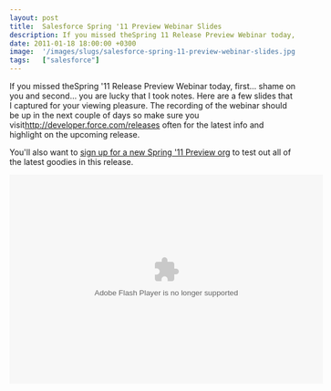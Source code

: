 ```yaml
---
layout: post
title:  Salesforce Spring '11 Preview Webinar Slides
description: If you missed theSpring 11 Release Preview Webinar today, first... shame on you and second... you are lucky that I took notes. Here are a few slides that I captured for your viewing pleasure. The recording of the webinar should be up in the next couple of days so make sure you visit http-//developer.force.com/releases  often for the latest info and highlight on the upcoming release. Youll also want to sign up for a new Spring 11 Preview org to test out all of the latest goodies in this release.
date: 2011-01-18 18:00:00 +0300
image:  '/images/slugs/salesforce-spring-11-preview-webinar-slides.jpg'
tags:   ["salesforce"]
---
```

<p>If you missed theSpring '11 Release Preview Webinar today, first... shame on you and second... you are lucky that I took notes. Here are a few slides that I captured for your viewing pleasure. The recording of the webinar should be up in the next couple of days so make sure you visit<a href="http://developer.force.com/releases">http://developer.force.com/releases</a> often for the latest info and highlight on the upcoming release.</p>
<p>You'll also want to <a href="https://www.salesforce.com/form/signup/prerelease-spring11.jsp">sign up for a new Spring '11 Preview org</a> to test out all of the latest goodies in this release.</p>
<p><embed type="application/x-shockwave-flash" src="http://picasaweb.google.com/s/c/bin/slideshow.swf" width="550" height="367" flashvars="host=picasaweb.google.com&hl=en_US&feat=flashalbum&RGB=0x000000&feed=http%3A%2F%2Fpicasaweb.google.com%2Fdata%2Ffeed%2Fapi%2Fuser%2F111858730164533699284%2Falbumid%2F5563702266193418705%3Falt%3Drss%26kind%3Dphoto%26hl%3Den_US" pluginspage="http://www.macromedia.com/go/getflashplayer"></embed></p>
